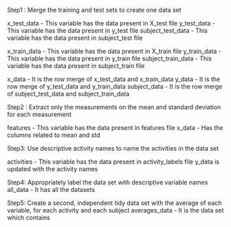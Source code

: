 Step1 : Merge the training and test sets to create one data set

x_test_data - This variable has the data present in X_test file
y_test_data - This variable has the data present in y_test file
subject_test_data - This variable has the data present in subject_test file

x_train_data - This variable has the data present in X_train file
y_train_data - This variable has the data present in y_train file
subject_train_data - This variable has the data present in subject_train file

x_data - It is the row merge of x_test_data and x_train_data
y_data - It is the row merge of y_test_data and y_train_data
subject_data - It is the row merge of subject_test_data and subject_train_data

Step2 : Extract only the measurements on the mean and standard deviation for each measurement

features - This variable has the data present in features file
x_data - Has the columns related to mean and std

Step3: Use descriptive activity names to name the activities in the data set

activities - This variable has the data present in activity_labels file
y_data is updated with the activity names 

Step4: Appropriately label the data set with descriptive variable names
all_data - It has all the datasets

Step5: Create a second, independent tidy data set with the average of each variable, for each activity and each subject
averages_data - It is the data set which contains

